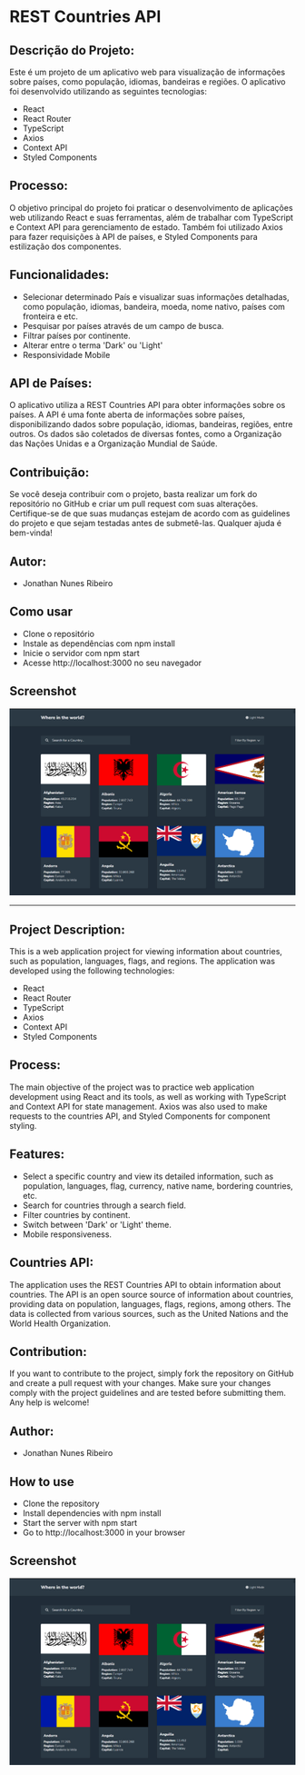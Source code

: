 # REST Countries API

## Descrição do Projeto:

Este é um projeto de um aplicativo web para visualização de informações sobre países, como população, idiomas, bandeiras e regiões. O aplicativo foi desenvolvido utilizando as seguintes tecnologias:

- React
- React Router
- TypeScript
- Axios
- Context API
- Styled Components

## Processo:

O objetivo principal do projeto foi praticar o desenvolvimento de aplicações web utilizando React e suas ferramentas, além de trabalhar com TypeScript e Context API para gerenciamento de estado. Também foi utilizado Axios para fazer requisições à API de países, e Styled Components para estilização dos componentes.


## Funcionalidades:

- Selecionar determinado País e visualizar suas informações detalhadas, como população, idiomas, bandeira, moeda, nome nativo, países com fronteira e etc.
- Pesquisar por países através de um campo de busca.
- Filtrar países por continente.
- Alterar entre o terma 'Dark' ou 'Light'
- Responsividade Mobile

## API de Países:

O aplicativo utiliza a REST Countries API para obter informações sobre os países. A API é uma fonte aberta de informações sobre países, disponibilizando dados sobre população, idiomas, bandeiras, regiões, entre outros. Os dados são coletados de diversas fontes, como a Organização das Nações Unidas e a Organização Mundial de Saúde.


## Contribuição:

Se você deseja contribuir com o projeto, basta realizar um fork do repositório no GitHub e criar um pull request com suas alterações. Certifique-se de que suas mudanças estejam de acordo com as guidelines do projeto e que sejam testadas antes de submetê-las. Qualquer ajuda é bem-vinda!


## Autor:
- Jonathan Nunes Ribeiro 

## Como usar
- Clone o repositório
- Instale as dependências com npm install
- Inicie o servidor com npm start
- Acesse http://localhost:3000 no seu navegador

## Screenshot
![](/public//screenshot.jpg)

*********************************************************** 

## Project Description:

This is a web application project for viewing information about countries, such as population, languages, flags, and regions. The application was developed using the following technologies:

- React
- React Router
- TypeScript
- Axios
- Context API
- Styled Components

## Process:

The main objective of the project was to practice web application development using React and its tools, as well as working with TypeScript and Context API for state management. Axios was also used to make requests to the countries API, and Styled Components for component styling.

## Features:

- Select a specific country and view its detailed information, such as population, languages, flag, currency, native name, bordering countries, etc.
- Search for countries through a search field.
- Filter countries by continent.
- Switch between 'Dark' or 'Light' theme.
- Mobile responsiveness.


## Countries API:

The application uses the REST Countries API to obtain information about countries. The API is an open source source of information about countries, providing data on population, languages, flags, regions, among others. The data is collected from various sources, such as the United Nations and the World Health Organization.

## Contribution:

If you want to contribute to the project, simply fork the repository on GitHub and create a pull request with your changes. Make sure your changes comply with the project guidelines and are tested before submitting them. Any help is welcome!

## Author:
- Jonathan Nunes Ribeiro

## How to use
- Clone the repository
- Install dependencies with npm install
- Start the server with npm start
- Go to http://localhost:3000 in your browser

## Screenshot
![](/public//screenshot.jpg)
